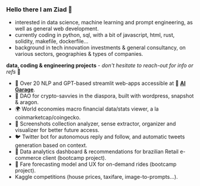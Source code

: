 ### Hello there I am Ziad 👋
- interested in data science, machine learning and prompt engineering, as well as general web development.
- currently coding in python, sql, with a bit of javascript, html, rust, solidity, makefile, dockerfile...
- background in tech innovation investments & general consultancy, on various sectors, geographies & types of companies.

**data, coding & engineering projects** - *don't hesitate to reach-out for info or refs* 🙂 
- 🤖 Over 20 NLP and GPT-based streamlit web-apps accessible at 💨 **[AI Garage](https://ai-garage.streamlit.app/)**. 
- 🌲 DAO for crypto-savvies in the diaspora, built with wordpress, snapshot & aragon.
- 🌍 World economies macro financial data/stats viewer, a la coinmarketcap/coingecko.
- 📸 Screenshots collection analyzer, sense extractor, organizer and visualizer for better future access.
- 🐦 Twitter bot for autonomous reply and follow, and automatic tweets generation based on context.
- 🛒 Data analytics dashboard & recommendations for brazilian Retail e-commerce client (bootcamp project).
- 🚕 Fare forecasting model and UX for on-demand rides (bootcamp project).
- Kaggle competitions (house prices, taxifare, image-to-prompts...).
